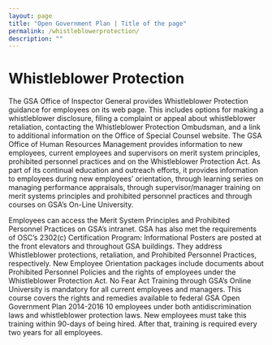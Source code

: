 ```yaml
---
layout: page
title: "Open Government Plan | Title of the page"
permalink: /whistleblowerprotection/
description: ""
---
```


# Whistleblower Protection

The GSA Office of Inspector General provides Whistleblower Protection guidance for employees on its web page. This includes options for making a whistleblower disclosure, filing a complaint or appeal about whistleblower retaliation, contacting the Whistleblower Protection Ombudsman, and a link to additional information on the Office of Special Counsel website. The GSA Office of Human Resources Management provides information to new employees, current employees and supervisors on merit system principles, prohibited personnel practices and on the Whistleblower Protection Act. As part of its continual education and outreach efforts, it provides information to employees during new employees’ orientation, through learning series on managing performance appraisals, through supervisor/manager training on merit systems principles and prohibited personnel practices and through courses on GSA’s On-Line University. 

Employees can access the Merit System Principles and Prohibited Personnel Practices on GSA’s intranet. GSA has also met the requirements of OSC’s 2302(c) Certification Program:  Informational Posters are posted at the front elevators and throughout GSA buildings. They address Whistleblower protections, retaliation, and Prohibited Personnel Practices, respectively.  New Employee Orientation packages include documents about Prohibited Personnel Policies and the rights of employees under the Whistleblower Protection Act.  No Fear Act Training through GSA’s Online University is mandatory for all current employees and managers. This course covers the rights and remedies available to federal GSA Open Government Plan 2014-2016 10 employees under both antidiscrimination laws and whistleblower protection laws. New employees must take this training within 90-days of being hired. After that, training is required every two years for all employees. 
